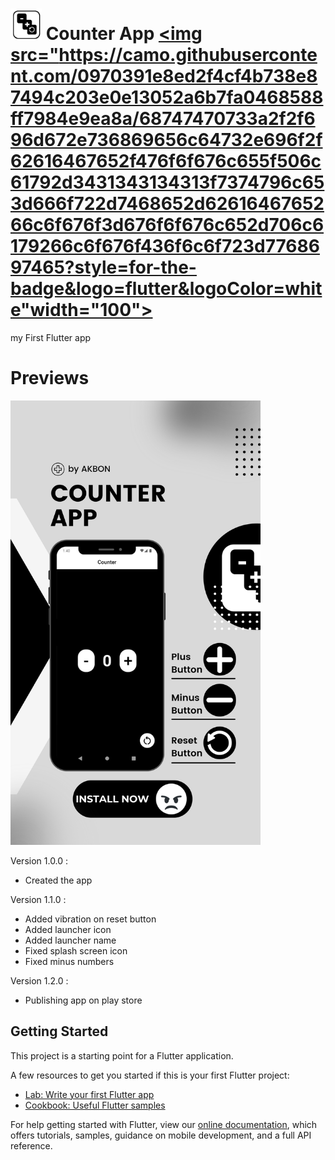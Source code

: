 # <img src="https://raw.githubusercontent.com/AKB0N/Counter_App/master/assets/icon/logo.png" width="50"/>   Counter App   <a href="https://play.google.com/store/apps/details?id=com.akbon.counter"><img src="https://camo.githubusercontent.com/0970391e8ed2f4cf4b738e87494c203e0e13052a6b7fa0468588ff7984e9ea8a/68747470733a2f2f696d672e736869656c64732e696f2f62616467652f476f6f676c655f506c61792d3431343134313f7374796c653d666f722d7468652d6261646765266c6f676f3d676f6f676c652d706c6179266c6f676f436f6c6f723d7768697465?style=for-the-badge&logo=flutter&logoColor=white"width="100"></a>

my First Flutter app 

# Previews
<img src="https://raw.githubusercontent.com/AKB0N/Counter_App/master/1.png" width="400"/> 

Version 1.0.0  :
* Created the app

Version 1.1.0 :
* Added vibration on reset button
* Added launcher icon
* Added launcher name
* Fixed splash screen icon
* Fixed minus numbers

Version 1.2.0  :
* Publishing app on play store

## Getting Started

This project is a starting point for a Flutter application.

A few resources to get you started if this is your first Flutter project:

- [Lab: Write your first Flutter app](https://flutter.dev/docs/get-started/codelab)
- [Cookbook: Useful Flutter samples](https://flutter.dev/docs/cookbook)

For help getting started with Flutter, view our
[online documentation](https://flutter.dev/docs), which offers tutorials,
samples, guidance on mobile development, and a full API reference.


